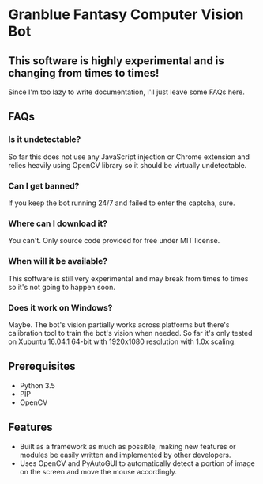 # Granblue Fantasy Computer Vision Bot

## This software is highly experimental and is changing from times to times!
Since I'm too lazy to write documentation, I'll just leave some FAQs here.

## FAQs
### Is it undetectable?
So far this does not use any JavaScript injection or Chrome extension and relies heavily using OpenCV library so it should be virtually undetectable.

### Can I get banned?
If you keep the bot running 24/7 and failed to enter the captcha, sure.

### Where can I download it?
You can't. Only source code provided for free under MIT license.

### When will it be available?
This software is still very experimental and may break from times to times so it's not going to happen soon.

### Does it work on Windows?
Maybe. The bot's vision partially works across platforms but there's calibration tool to train the bot's vision when needed. So far it's only tested on Xubuntu 16.04.1 64-bit with 1920x1080 resolution with 1.0x scaling.

## Prerequisites
- Python 3.5
- PIP
- OpenCV

## Features
- Built as a framework as much as possible, making new features or modules be easily written and implemented by other developers.
- Uses OpenCV and PyAutoGUI to automatically detect a portion of image on the screen and move the mouse accordingly.
